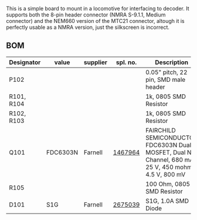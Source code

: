 This is a simple board to mount in a locomotive for interfacing to decoder. It supports both the 8-pin header connector (NMRA S-9.1.1, Medium connector) and the NEM660 version of the MTC21 connector, altough it is perfectly usable as a NMRA version, just the silkscreen is incorrect.

BOM
---

| Designator | value     | supplier | spl. no. | Description |
|------------|-----------|----------|----------|-------------|
| P102       |           |          |          | 0.05" pitch, 22 pin, SMD male header |
| R101, R104 |           |          |          | 1k, 0805 SMD Resistor |
| R102, R103 |           |          |          | 1k, 0805 SMD Resistor |
| Q101       | FDC6303N  | Farnell  | [1467964](http://nl.farnell.com/fairchild-semiconductor/fdc6303n/mosfet-dual-n-smd-supersot-6/dp/1467964)  | FAIRCHILD SEMICONDUCTOR  FDC6303N  Dual MOSFET, Dual N Channel, 680 mA, 25 V, 450 mohm, 4.5 V, 800 mV |
| R105       |           |          |          | 100 Ohm, 0805 SMD Resistor |
| D101       | S1G       | Farnell  | [2675039](http://nl.farnell.com/multicomp/s1g/rectifier-single-1a-400v-do-214ac/dp/2675039) | S1G, 1.0A SMD Diode |
